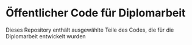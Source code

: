 # Öffentlicher Code für Diplomarbeit

Dieses Repository enthält ausgewählte Teile des Codes, die für die Diplomarbeit entwickelt wurden
